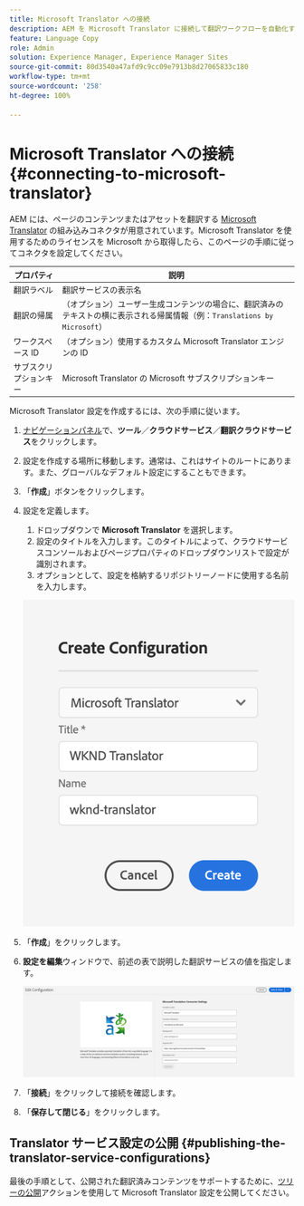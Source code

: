 ```yaml
---
title: Microsoft Translator への接続
description: AEM を Microsoft Translator に接続して翻訳ワークフローを自動化する方法を説明します。
feature: Language Copy
role: Admin
solution: Experience Manager, Experience Manager Sites
source-git-commit: 80d3540a47afd9c9cc09e7913b8d27065833c180
workflow-type: tm+mt
source-wordcount: '258'
ht-degree: 100%

---
```


# Microsoft Translator への接続 {#connecting-to-microsoft-translator}

AEM には、ページのコンテンツまたはアセットを翻訳する [Microsoft Translator](https://www.microsoft.com/ja-jp/translator/business/) の組み込みコネクタが用意されています。Microsoft Translator を使用するためのライセンスを Microsoft から取得したら、このページの手順に従ってコネクタを設定してください。

| プロパティ | 説明 |
|---|---|
| 翻訳ラベル | 翻訳サービスの表示名 |
| 翻訳の帰属 | （オプション）ユーザー生成コンテンツの場合に、翻訳済みのテキストの横に表示される帰属情報（例：`Translations by Microsoft`） |
| ワークスペース ID | （オプション）使用するカスタム Microsoft Translator エンジンの ID |
| サブスクリプションキー | Microsoft Translator の Microsoft サブスクリプションキー |

Microsoft Translator 設定を作成するには、次の手順に従います。

1. [ナビゲーションパネル](/help/sites-authoring/basic-handling.md#first-steps)で、**ツール**／**クラウドサービス**／**翻訳クラウドサービス**&#x200B;をクリックします。
1. 設定を作成する場所に移動します。通常は、これはサイトのルートにあります。また、グローバルなデフォルト設定にすることもできます。
1. 「**作成**」ボタンをクリックします。
1. 設定を定義します。
   1. ドロップダウンで **Microsoft Translator** を選択します。
   1. 設定のタイトルを入力します。このタイトルによって、クラウドサービスコンソールおよびページプロパティのドロップダウンリストで設定が識別されます。
   1. オプションとして、設定を格納するリポジトリーノードに使用する名前を入力します。

   ![翻訳設定の作成](assets/create-translation-config.png)

1. 「**作成**」をクリックします。
1. **設定を編集**&#x200B;ウィンドウで、前述の表で説明した翻訳サービスの値を指定します。

   ![翻訳設定の編集](assets/msft-config-ui.png)

1. 「**接続**」をクリックして接続を確認します。
1. 「**保存して閉じる**」をクリックします。

## Translator サービス設定の公開 {#publishing-the-translator-service-configurations}

最後の手順として、公開された翻訳済みコンテンツをサポートするために、[ツリーの公開](/help/sites-authoring/publishing-pages.md#publishing-and-unpublishing-a-tree)アクションを使用して Microsoft Translator 設定を公開してください。
